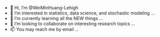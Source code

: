 - 👋 Hi, I’m @WeiMinHuang-Lehigh
- 👀 I’m interested in statistics, data science, and stochastic modeling ...
- 🌱 I’m currently learning all the NEW things ...
- 💞️ I’m looking to collaborate on interesting research topics ...
- 📫 You may reach me by email ...

<!---
WeiMinHuang-Lehigh/WeiMinHuang-Lehigh is a ✨ special ✨ repository because its `README.md` (this file) appears on your GitHub profile.
You can click the Preview link to take a look at your changes.
--->
